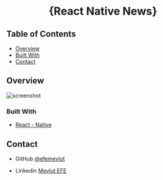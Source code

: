 

<h1 align="center">{React Native News}</h1>




## Table of Contents

- [Overview](#overview)
- [Built With](#built-with)
- [Contact](#contact)

<!-- OVERVIEW -->

## Overview

![screenshot](https://github.com/efemevlut/React-Native-News/blob/main/overview.gif?raw=true)


### Built With


- [React - Native](https://reactnative.dev/)



## Contact

- GitHub [@efemevlut](https://github.com/efemevlut)

- Linkedin [Mevlut EFE](https://www.linkedin.com/in/mevlüt-efe-5465221b8)

